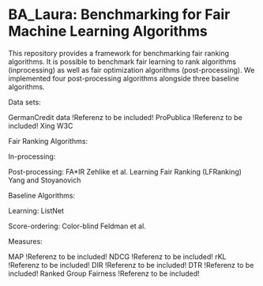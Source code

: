 # BA_Laura: Benchmarking for Fair Machine Learning Algorithms

This repository provides a framework for benchmarking fair ranking algorithms. It is possible to benchmark fair learning to rank algorithms (inprocessing) as well as fair optimization algorithms (post-processing). We implemented four post-processing algorithms alongside three baseline algorithms.

Data sets:

GermanCredit data !Referenz to be included!
ProPublica !Referenz to be included!
Xing
W3C


Fair Ranking Algorithms:

In-processing:

Post-processing:
FA\*IR Zehlike et al.
Learning Fair Ranking (LFRanking) Yang and Stoyanovich

Baseline Algorithms:

Learning:
ListNet

Score-ordering:
Color-blind
Feldman et al.

Measures:

MAP !Referenz to be included!
NDCG !Referenz to be included!
rKL !Referenz to be included!
DIR !Referenz to be included!
DTR !Referenz to be included!
Ranked Group Fairness !Referenz to be included!